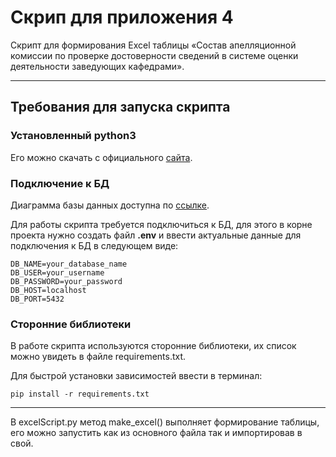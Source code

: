 # Скрип для приложения 4

Скрипт для формирования Excel таблицы «Состав апелляционной комиссии по проверке достоверности сведений в системе оценки деятельности заведующих кафедрами».

---

## Требования для запуска скрипта

### Установленный python3

Его можно скачать с официального [сайта](https://www.python.org/downloads/).

### Подключение к БД

Диаграмма базы данных доступна по [ссылке](https://app.diagrams.net/#G1ZQoncETjqmug6cdLUAzpHt-bz4hGX0_h#%7B%22pageId%22%3A%22jUvzhdZfu6s5Q0PVnzj6%22%7D).

Для работы скрипта требуется подключиться к БД, для этого в корне проекта нужно создать файл **.env** и ввести актуальные данные для подключения к БД в следующем виде:

```
DB_NAME=your_database_name
DB_USER=your_username
DB_PASSWORD=your_password
DB_HOST=localhost
DB_PORT=5432
```

### Сторонние библиотеки

В работе скрипта используются сторонние библиотеки, их список можно увидеть в файле requirements.txt.

Для быстрой установки зависимостей ввести в терминал:
```
pip install -r requirements.txt
```

---

В excelScript.py метод make_excel() выполняет формирование таблицы, его можно запустить как из основного файла так и импортировав в свой.

